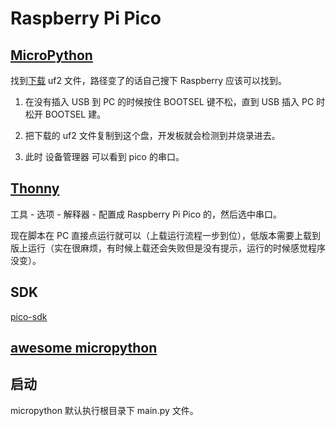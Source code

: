 # Raspberry Pi Pico

## [MicroPython](https://micropython.org/)

找到[下载](https://micropython.org/download/rp2-pico/) uf2 文件，路径变了的话自己搜下 Raspberry 应该可以找到。

1. 在没有插入 USB 到 PC 的时候按住 BOOTSEL 键不松，直到 USB 插入 PC 时松开 BOOTSEL 建。

2. 把下载的 uf2 文件复制到这个盘，开发板就会检测到并烧录进去。

3. 此时 设备管理器 可以看到 pico 的串口。

## [Thonny](https://thonny.org/)

工具 - 选项 - 解释器 - 配置成 Raspberry Pi Pico 的，然后选中串口。

现在脚本在 PC 直接点运行就可以（上载运行流程一步到位），低版本需要上载到版上运行（实在很麻烦，有时候上载还会失败但是没有提示，运行的时候感觉程序没变）。

## SDK

[pico-sdk](https://github.com/raspberrypi/pico-sdk)

## [awesome micropython](https://awesome-micropython.com/)


## 启动

micropython 默认执行根目录下 main.py 文件。
